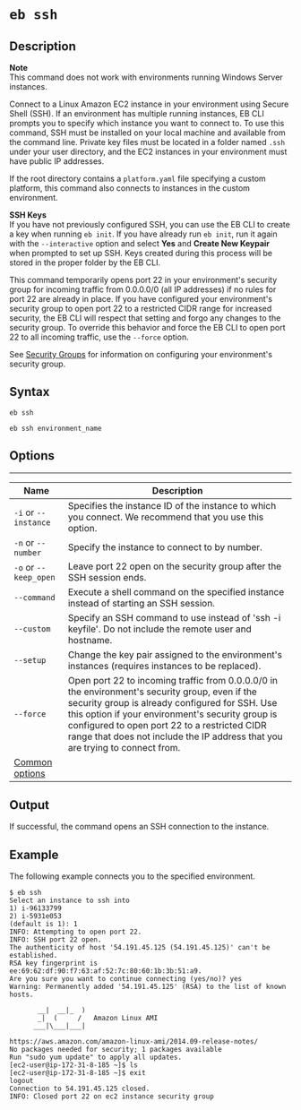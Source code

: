 # `eb ssh`<a name="eb3-ssh"></a>

## Description<a name="eb3-sshdescription"></a>

**Note**  
This command does not work with environments running Windows Server instances\.

Connect to a Linux Amazon EC2 instance in your environment using Secure Shell \(SSH\)\. If an environment has multiple running instances, EB CLI prompts you to specify which instance you want to connect to\. To use this command, SSH must be installed on your local machine and available from the command line\. Private key files must be located in a folder named `.ssh` under your user directory, and the EC2 instances in your environment must have public IP addresses\.

If the root directory contains a `platform.yaml` file specifying a custom platform, this command also connects to instances in the custom environment\.

**SSH Keys**  
If you have not previously configured SSH, you can use the EB CLI to create a key when running `eb init`\. If you have already run `eb init`, run it again with the `--interactive` option and select **Yes** and **Create New Keypair** when prompted to set up SSH\. Keys created during this process will be stored in the proper folder by the EB CLI\.

This command temporarily opens port 22 in your environment's security group for incoming traffic from 0\.0\.0\.0/0 \(all IP addresses\) if no rules for port 22 are already in place\. If you have configured your environment's security group to open port 22 to a restricted CIDR range for increased security, the EB CLI will respect that setting and forgo any changes to the security group\. To override this behavior and force the EB CLI to open port 22 to all incoming traffic, use the `--force` option\.

See [Security Groups](using-features.managing.ec2.md#using-features.managing.ec2.securitygroups) for information on configuring your environment's security group\.

## Syntax<a name="eb3-sshsyntax"></a>

 `eb ssh` 

 `eb ssh environment_name` 

## Options<a name="eb3-sshoptions"></a>


****  

|  Name  |  Description  | 
| --- | --- | 
|  `-i` or `--instance`  |  Specifies the instance ID of the instance to which you connect\. We recommend that you use this option\.  | 
|  `-n` or `--number`  |  Specify the instance to connect to by number\.  | 
|  `-o` or `--keep_open`  |  Leave port 22 open on the security group after the SSH session ends\.  | 
|  `--command`  |  Execute a shell command on the specified instance instead of starting an SSH session\.  | 
|  `--custom`  |  Specify an SSH command to use instead of 'ssh \-i keyfile'\. Do not include the remote user and hostname\.  | 
|  `--setup`  |  Change the key pair assigned to the environment's instances \(requires instances to be replaced\)\.  | 
|  `--force`  |  Open port 22 to incoming traffic from 0\.0\.0\.0/0 in the environment's security group, even if the security group is already configured for SSH\. Use this option if your environment's security group is configured to open port 22 to a restricted CIDR range that does not include the IP address that you are trying to connect from\.  | 
|  [Common options](eb3-cmd-options.md)  |  | 

## Output<a name="eb3-sshoutput"></a>

If successful, the command opens an SSH connection to the instance\.

## Example<a name="eb3-sshexample"></a>

The following example connects you to the specified environment\.

```
$ eb ssh
Select an instance to ssh into
1) i-96133799
2) i-5931e053
(default is 1): 1
INFO: Attempting to open port 22.
INFO: SSH port 22 open.
The authenticity of host '54.191.45.125 (54.191.45.125)' can't be established.
RSA key fingerprint is ee:69:62:df:90:f7:63:af:52:7c:80:60:1b:3b:51:a9.
Are you sure you want to continue connecting (yes/no)? yes
Warning: Permanently added '54.191.45.125' (RSA) to the list of known hosts.

       __|  __|_  )
       _|  (     /   Amazon Linux AMI
      ___|\___|___|

https://aws.amazon.com/amazon-linux-ami/2014.09-release-notes/
No packages needed for security; 1 packages available
Run "sudo yum update" to apply all updates.
[ec2-user@ip-172-31-8-185 ~]$ ls
[ec2-user@ip-172-31-8-185 ~]$ exit
logout
Connection to 54.191.45.125 closed.
INFO: Closed port 22 on ec2 instance security group
```